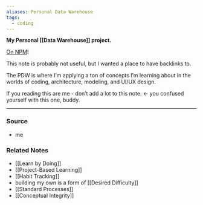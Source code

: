```yaml
---
aliases: Personal Data Warehouse
tags:
  - coding
---
```

**My Personal [[Data Warehouse]] project.**

[On NPM](https://www.npmjs.com/package/pdw)!

This note is probably not useful, but I wanted a place to have backlinks to.

The PDW is where I’m applying a ton of concepts I’m learning about in the worlds of coding, architecture, modeling, and UI/UX design.

If you reading this are me - don’t add a lot to this note. <- you confused yourself with this one, buddy.

---

### Source
- me
 
### Related Notes
- [[Learn by Doing]]
- [[Project-Based Learning]]
- [[Habit Tracking]] 
- building my own is a form of [[Desired Difficulty]]
- [[Standard Processes]]
- [[Conceptual Integrity]]
